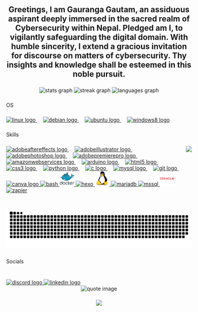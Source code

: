<h2 align="center">Greetings, I am Gauranga Gautam, an assiduous aspirant deeply immersed in the sacred realm of Cybersecurity within Nepal. Pledged am I, to vigilantly safeguarding the digital domain. With humble sincerity, I extend a gracious invitation for discourse on matters of cybersecurity. Thy insights and knowledge shall be esteemed in this noble pursuit.</h2>

###

<div align="center">
  <img src="https://github-readme-stats.vercel.app/api?username=spiritedonion&hide_title=false&hide_rank=false&show_icons=true&include_all_commits=true&count_private=true&disable_animations=false&theme=dracula&locale=en&hide_border=true" height="150" alt="stats graph"  />
  <img src="https://streak-stats.demolab.com?user=spiritedonion&locale=en&mode=daily&theme=dracula&hide_border=true&border_radius=5" height="150" alt="streak graph"  />
  <img src="https://github-readme-stats.vercel.app/api/top-langs?username=spiritedonion&locale=en&hide_title=true&layout=compact&card_width=320&langs_count=5&theme=dracula&hide_border=true" height="150" alt="languages graph"  />
</div>

###

<p align="left">OS</p>

###

<div align="left">
  <a href="https://www.linux.org/" target="_blank" rel="noreferrer">
    <img src="https://cdn.jsdelivr.net/gh/devicons/devicon/icons/linux/linux-original.svg" height="30" alt="linux logo" />
  </a>
  <img width="12" />
  <a href="https://www.debian.org/" target="_blank" rel="noreferrer">
    <img src="https://cdn.jsdelivr.net/gh/devicons/devicon/icons/debian/debian-original.svg" height="30" alt="debian logo" />
  </a>
  <img width="12" />
  <a href="https://ubuntu.com/" target="_blank" rel="noreferrer">
    <img src="https://cdn.simpleicons.org/ubuntu/E95420" height="40" alt="ubuntu logo" />
  </a>
  <img width="12" />
  <a href="https://www.microsoft.com/en-us/windows" target="_blank" rel="noreferrer">
    <img src="https://cdn.jsdelivr.net/gh/devicons/devicon/icons/windows8/windows8-original.svg" height="30" alt="windows8 logo" />
  </a>
</div>


###

<p align="left">Skills</p>

###

<img align="right" height="150" src="https://media.giphy.com/media/IpKxfPy33hMRy/giphy.gif"  />

###

<div align="left">
  <a href="https://www.adobe.com/products/aftereffects.html" target="_blank" rel="noreferrer">
    <img src="https://skillicons.dev/icons?i=ae" height="40" alt="adobeaftereffects logo" />
  </a>
  <img width="12" />
  <a href="https://www.adobe.com/products/illustrator.html" target="_blank" rel="noreferrer">
    <img src="https://skillicons.dev/icons?i=ai" height="40" alt="adobeillustrator logo" />
  </a>
  <img width="12" />
  <a href="https://www.adobe.com/products/photoshop.html" target="_blank" rel="noreferrer">
    <img src="https://skillicons.dev/icons?i=ps" height="40" alt="adobephotoshop logo" />
  </a>
  <img width="12" />
  <a href="https://www.adobe.com/products/premiere.html" target="_blank" rel="noreferrer">
    <img src="https://skillicons.dev/icons?i=pr" height="40" alt="adobepremierepro logo" />
  </a>
  <img width="12" />
  <a href="https://aws.amazon.com" target="_blank" rel="noreferrer">
    <img src="https://skillicons.dev/icons?i=aws" height="40" alt="amazonwebservices logo" />
  </a>
  <img width="12" />
  <a href="https://www.arduino.cc/" target="_blank" rel="noreferrer">
    <img src="https://skillicons.dev/icons?i=arduino" height="40" alt="arduino logo" />
  </a>
  <img width="12" />
  <a href="https://www.w3schools.com/html/" target="_blank" rel="noreferrer">
    <img src="https://skillicons.dev/icons?i=html" height="40" alt="html5 logo" />
  </a>
  <img width="12" />
  <a href="https://www.w3schools.com/css/" target="_blank" rel="noreferrer">
    <img src="https://skillicons.dev/icons?i=css" height="40" alt="css3 logo" />
  </a>
  <img width="12" />
  <a href="https://www.python.org" target="_blank" rel="noreferrer">
    <img src="https://skillicons.dev/icons?i=py" height="40" alt="python logo" />
  </a>
  <img width="12" />
  <a href="https://www.cprogramming.com/" target="_blank" rel="noreferrer">
    <img src="https://cdn.jsdelivr.net/gh/devicons/devicon/icons/c/c-original.svg" height="40" alt="c logo" />
  </a>
  <img width="12" />
  <a href="https://www.mysql.com/" target="_blank" rel="noreferrer">
    <img src="https://cdn.jsdelivr.net/gh/devicons/devicon/icons/mysql/mysql-original.svg" height="40" alt="mysql logo" />
  </a>
  <img width="12" />
  <a href="https://git-scm.com/" target="_blank" rel="noreferrer">
    <img src="https://skillicons.dev/icons?i=git" height="40" alt="git logo" />
  </a>
  <img width="12" />
  <a href="https://www.canva.com/" target="_blank" rel="noreferrer">
    <img src="https://cdn.jsdelivr.net/gh/devicons/devicon/icons/canva/canva-original.svg" height="40" alt="canva logo" />
  </a>
  <a href="https://www.gnu.org/software/bash/" target="_blank" rel="noreferrer">
    <img src="https://www.vectorlogo.zone/logos/gnu_bash/gnu_bash-icon.svg" alt="bash" width="40" height="40"/>
  </a>
  <a href="https://www.docker.com/" target="_blank" rel="noreferrer">
    <img src="https://raw.githubusercontent.com/devicons/devicon/master/icons/docker/docker-original-wordmark.svg" alt="docker" width="40" height="40"/>
  </a>
  <a href="https://hexo.io/" target="_blank" rel="noreferrer">
    <img src="https://www.vectorlogo.zone/logos/hexoio/hexoio-icon.svg" alt="hexo" width="40" height="40"/>
  </a>
  <a href="https://www.linux.org/" target="_blank" rel="noreferrer">
    <img src="https://raw.githubusercontent.com/devicons/devicon/master/icons/linux/linux-original.svg" alt="linux" width="40" height="40"/>
  </a>
  <a href="https://mariadb.org/" target="_blank" rel="noreferrer">
    <img src="https://www.vectorlogo.zone/logos/mariadb/mariadb-icon.svg" alt="mariadb" width="40" height="40"/>
  </a>
  <a href="https://www.microsoft.com/en-us/sql-server" target="_blank" rel="noreferrer">
    <img src="https://www.svgrepo.com/show/303229/microsoft-sql-server-logo.svg" alt="mssql" width="40" height="40"/>
  </a>
  <a href="https://www.oracle.com/" target="_blank" rel="noreferrer">
    <img src="https://raw.githubusercontent.com/devicons/devicon/master/icons/oracle/oracle-original.svg" alt="oracle" width="40" height="40"/>
  </a>
  <a href="https://zapier.com" target="_blank" rel="noreferrer">
    <img src="https://www.vectorlogo.zone/logos/zapier/zapier-icon.svg" alt="zapier" width="40" height="40"/>
  </a>

</div>

###

<br clear="both">

<img src="https://raw.githubusercontent.com/spiritedonion/spiritedonion/output/snake.svg" alt="Snake animation" />

###

<p align="left">Socials</p>

###

<br clear="both">

<div align="left">
  <a href="https://discordid.netlify.app/?id=937335684681850890" target="_blank">
    <img src="https://raw.githubusercontent.com/maurodesouza/profile-readme-generator/master/src/assets/icons/social/discord/default.svg" width="47" height="35" alt="discord logo"  />
  </a>
  <a href="https://www.linkedin.com/in/gaurangagautam/" target="_blank">
    <img src="https://raw.githubusercontent.com/maurodesouza/profile-readme-generator/master/src/assets/icons/social/linkedin/default.svg" width="47" height="35" alt="linkedin logo"  />
  </a>
   
</div>

<div style="text-align: center;">
  <img src="https://quotes-github-readme.vercel.app/api?type=horizontal&theme=radical" alt="quote image"/>
</div>


###

<div align="center">
  <img src="https://profile-counter.glitch.me/spiritedonion/count.svg?"  />
</div>

